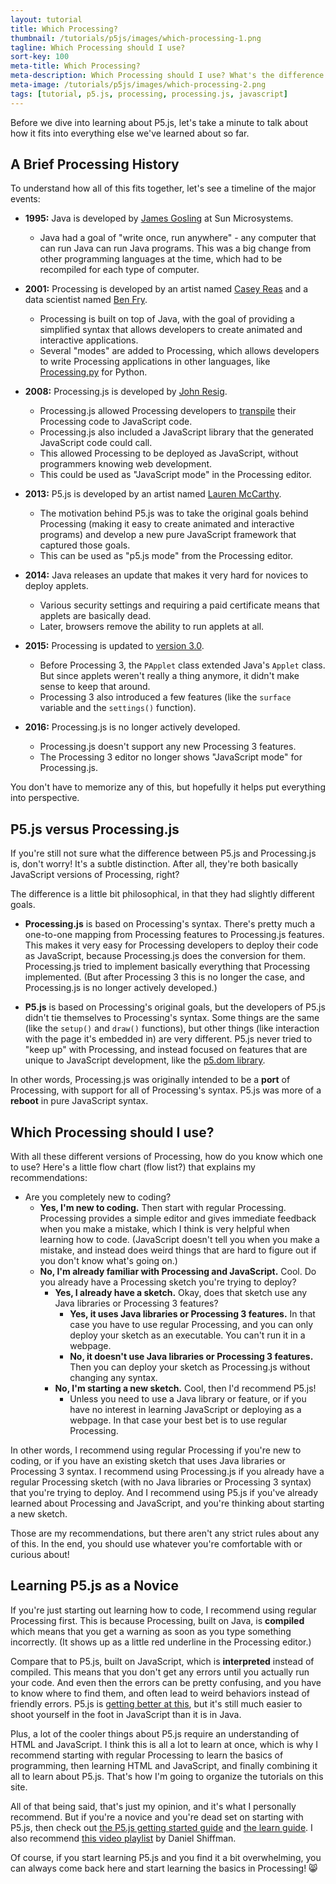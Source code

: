 ```yaml
---
layout: tutorial
title: Which Processing?
thumbnail: /tutorials/p5js/images/which-processing-1.png
tagline: Which Processing should I use?
sort-key: 100
meta-title: Which Processing?
meta-description: Which Processing should I use? What's the difference between Processing, Processing.js, and P5.js?
meta-image: /tutorials/p5js/images/which-processing-2.png
tags: [tutorial, p5.js, processing, processing.js, javascript]
---
```


Before we dive into learning about P5.js, let's take a minute to talk about how it fits into everything else we've learned about so far.

## A Brief Processing History

To understand how all of this fits together, let's see a timeline of the major events:

- **1995:** Java is developed by [James Gosling](https://en.wikipedia.org/wiki/James_Gosling) at Sun Microsystems.
  - Java had a goal of "write once, run anywhere" - any computer that can run Java can run Java programs. This was a big change from other programming languages at the time, which had to be recompiled for each type of computer.

- **2001:** Processing is developed by an artist named [Casey Reas](https://en.wikipedia.org/wiki/C.E.B._Reas) and a data scientist named [Ben Fry](https://en.wikipedia.org/wiki/Benjamin_Fry).
  - Processing is built on top of Java, with the goal of providing a simplified syntax that allows developers to create animated and interactive applications.
  - Several "modes" are added to Processing, which allows developers to write Processing applications in other languages, like [Processing.py](http://py.processing.org/) for Python.
  
- **2008:** Processing.js is developed by [John Resig](https://johnresig.com/blog/processingjs/).
  - Processing.js allowed Processing developers to [transpile](https://en.wikipedia.org/wiki/Source-to-source_compiler) their Processing code to JavaScript code.
  - Processing.js also included a JavaScript library that the generated JavaScript code could call.
  - This allowed Processing to be deployed as JavaScript, without programmers knowing web development.
  - This could be used as "JavaScript mode" in the Processing editor.

- **2013:** P5.js is developed by an artist named [Lauren McCarthy](http://lauren-mccarthy.com/).
  - The motivation behind P5.js was to take the original goals behind Processing (making it easy to create animated and interactive programs) and develop a new pure JavaScript framework that captured those goals.
  - This can be used as "p5.js mode" from the Processing editor.

- **2014:** Java releases an update that makes it very hard for novices to deploy applets.
  - Various security settings and requiring a paid certificate means that applets are basically dead.
  - Later, browsers remove the ability to run applets at all.

- **2015:** Processing is updated to [version 3.0](https://github.com/processing/processing/wiki/Changes-in-3.0).
  - Before Processing 3, the `PApplet` class extended Java's `Applet` class. But since applets weren't really a thing anymore, it didn't make sense to keep that around.
  - Processing 3 also introduced a few features (like the `surface` variable and the `settings()` function).
  
- **2016:** Processing.js is no longer actively developed.
  - Processing.js doesn't support any new Processing 3 features.
  - The Processing 3 editor no longer shows "JavaScript mode" for Processing.js.
  
You don't have to memorize any of this, but hopefully it helps put everything into perspective.

## P5.js versus Processing.js

If you're still not sure what the difference between P5.js and Processing.js is, don't worry! It's a subtle distinction. After all, they're both basically JavaScript versions of Processing, right?

The difference is a little bit philosophical, in that they had slightly different goals.

- **Processing.js** is based on Processing's syntax. There's pretty much a one-to-one mapping from Processing features to Processing.js features. This makes it very easy for Processing developers to deploy their code as JavaScript, because Processing.js does the conversion for them. Processing.js tried to implement basically everything that Processing implemented. (But after Processing 3 this is no longer the case, and Processing.js is no longer actively developed.)

- **P5.js** is based on Processing's original goals, but the developers of P5.js didn't tie themselves to Processing's syntax. Some things are the same (like the `setup()` and `draw()` functions), but other things (like interaction with the page it's embedded in) are very different. P5.js never tried to "keep up" with Processing, and instead focused on features that are unique to JavaScript development, like the [p5.dom library](https://p5js.org/reference/#/libraries/p5.dom).

In other words, Processing.js was originally intended to be a **port** of Processing, with support for all of Processing's syntax. P5.js was more of a **reboot** in pure JavaScript syntax.

## Which Processing should I use?

With all these different versions of Processing, how do you know which one to use? Here's a little flow chart (flow list?) that explains my recommendations:

- Are you completely new to coding?
  - **Yes, I'm new to coding.** Then start with regular Processing. Processing provides a simple editor and gives immediate feedback when you make a mistake, which I think is very helpful when learning how to code. (JavaScript doesn't tell you when you make a mistake, and instead does weird things that are hard to figure out if you don't know what's going on.)
  - **No, I'm already familiar with Processing and JavaScript.** Cool. Do you already have a Processing sketch you're trying to deploy?
    - **Yes, I already have a sketch.** Okay, does that sketch use any Java libraries or Processing 3 features?
      - **Yes, it uses Java libraries or Processing 3 features.** In that case you have to use regular Processing, and you can only deploy your sketch as an executable. You can't run it in a webpage.
      - **No, it doesn't use Java libraries or Processing 3 features.** Then you can deploy your sketch as Processing.js without changing any syntax.
    - **No, I'm starting a new sketch.** Cool, then I'd recommend P5.js!
      - Unless you need to use a Java library or feature, or if you have no interest in learning JavaScript or deploying as a webpage. In that case your best bet is to use regular Processing.
    
In other words, I recommend using regular Processing if you're new to coding, or if you have an existing sketch that uses Java libraries or Processing 3 syntax. I recommend using Processing.js if you already have a regular Processing sketch (with no Java libraries or Processing 3 syntax) that you're trying to deploy. And I recommend using P5.js if you've already learned about Processing and JavaScript, and you're thinking about starting a new sketch.

Those are my recommendations, but there aren't any strict rules about any of this. In the end, you should use whatever you're comfortable with or curious about!

## Learning P5.js as a Novice

If you're just starting out learning how to code, I recommend using regular Processing first. This is because Processing, built on Java, is **compiled** which means that you get a warning as soon as you type something incorrectly. (It shows up as a little red underline in the Processing editor.)

Compare that to P5.js, built on JavaScript, which is **interpreted** instead of compiled. This means that you don't get any errors until you actually run your code. And even then the errors can be pretty confusing, and you have to know where to find them, and often lead to weird behaviors instead of friendly errors. P5.js is [getting better at this](https://github.com/processing/p5.js/wiki/Friendly-Error-System), but it's still much easier to shoot yourself in the foot in JavaScript than it is in Java.

Plus, a lot of the cooler things about P5.js require an understanding of HTML and JavaScript. I think this is all a lot to learn at once, which is why I recommend starting with regular Processing to learn the basics of programming, then learning HTML and JavaScript, and finally combining it all to learn about P5.js. That's how I'm going to organize the tutorials on this site.

All of that being said, that's just my opinion, and it's what I personally recommend. But if you're a novice and you're dead set on starting with P5.js, then check out [the P5.js getting started guide](https://p5js.org/get-started/) and [the learn guide](https://p5js.org/learn/). I also recommend [this video playlist](https://www.youtube.com/playlist?list=PLRqwX-V7Uu6Zy51Q-x9tMWIv9cueOFTFA) by Daniel Shiffman.

Of course, if you start learning P5.js and you find it a bit overwhelming, you can always come back here and start learning the basics in Processing! :smile_cat: